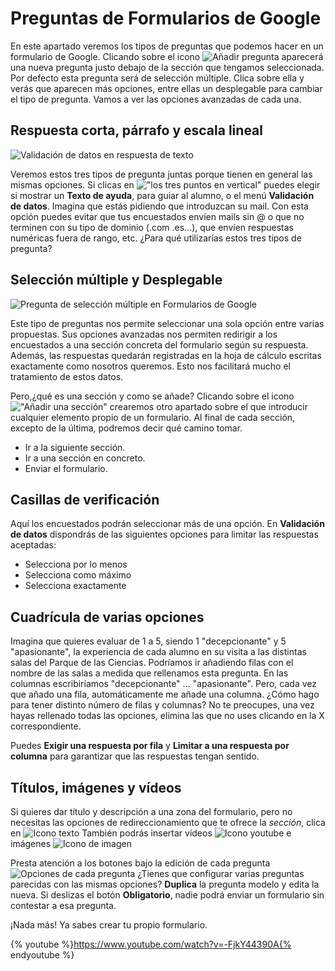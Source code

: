 # Preguntas de Formularios de Google

En este apartado veremos los tipos de preguntas que podemos hacer en un formulario de Google. Clicando sobre el icono ![Añadir pregunta](https://catedu.gitbooks.io/trabajo-colaborativo-con-google-drive/content/images/16px-A%C3%B1adir_pregunta.svg.png) aparecerá una nueva pregunta justo debajo de la sección que tengamos seleccionada. Por defecto esta pregunta será de selección múltiple. Clica sobre ella y verás que aparecen más opciones, entre ellas un desplegable para cambiar el tipo de pregunta. Vamos a ver las opciones avanzadas de cada una.

## Respuesta corta, párrafo y escala lineal

![Validación de datos en respuesta de texto](https://catedu.gitbooks.io/trabajo-colaborativo-con-google-drive/content/images/Validación_de_datos_en_respuesta_de_texto.png)

Veremos estos tres tipos de pregunta juntas porque tienen en general las mismas opciones. Si clicas en !["los tres puntos en vertical"](https://catedu.gitbooks.io/trabajo-colaborativo-con-google-drive/content/images/Men%C3%BAIOS.png) puedes elegir si mostrar un **Texto de ayuda**, para guiar al alumno, o el menú **Validación de datos**. Imagina que estás pidiendo que introduzcan su mail. Con esta opción puedes evitar que tus encuestados envíen mails sin @ o que no terminen con su tipo de dominio (.com .es...), que envíen respuestas numéricas fuera de rango, etc. ¿Para qué utilizarías estos tres tipos de pregunta?

## Selección múltiple y Desplegable

![Pregunta de selección múltiple en Formularios de Google](https://catedu.gitbooks.io/trabajo-colaborativo-con-google-drive/content/images/Pregunta_de_selección_múltiple_en_Formularios_de_Google.png)

Este tipo de preguntas nos permite seleccionar una sola opción entre varias propuestas. Sus opciones avanzadas nos permiten redirigir a los encuestados a una sección concreta del formulario según su respuesta. Además, las respuestas quedarán registradas en la hoja de cálculo
escritas exactamente como nosotros queremos. Esto nos facilitará mucho el tratamiento de estos datos.

Pero,¿qué es una sección y como se añade? Clicando sobre el icono !["Añadir una sección"](https://catedu.gitbooks.io/trabajo-colaborativo-con-google-drive/content/images/18px-Two_rows.svg.png) crearemos otro apartado sobre el que introducir cualquier elemento propio de un formulario. Al final de cada sección, excepto de la última, podremos decir qué camino tomar.
-   Ir a la siguiente sección.
-   Ir a una sección en concreto.
-   Enviar el formulario.

## Casillas de verificación

Aquí los encuestados podrán seleccionar más de una opción. En **Validación de datos** dispondrás de las siguientes opciones para limitar las respuestas aceptadas:
-   Selecciona por lo menos
-   Selecciona como máximo
-   Selecciona exactamente

## Cuadrícula de varias opciones

Imagina que quieres evaluar de 1 a 5, siendo 1 "decepcionante" y 5 "apasionante", la experiencia de cada alumno en su visita a las distintas salas del Parque de las Ciencias. Podríamos ir añadiendo filas con el nombre de las salas a medida que rellenamos esta pregunta. En las columnas escribiríamos "decepcionante" ... "apasionante". Pero, cada vez que añado una fila, automáticamente me añade una columna. ¿Cómo hago para tener distinto número de filas y columnas? No te preocupes, una vez hayas rellenado todas las opciones, elimina las que no uses clicando en
la X correspondiente.

Puedes **Exigir una respuesta por fila** y **Limitar a una respuesta por columna** para garantizar que las respuestas tengan sentido.

## Títulos, imágenes y vídeos

Si quieres dar título y descripción a una zona del formulario, pero no necesitas las opciones de redireccionamiento que te ofrece la *sección*, clica en ![Icono texto](https://catedu.gitbooks.io/trabajo-colaborativo-con-google-drive/content/images/18px-Texto_T.svg.png) También podrás insertar vídeos ![Icono youtube](https://catedu.gitbooks.io/trabajo-colaborativo-con-google-drive/content/images/18px-Youtube_svg.svg.png) e imágenes ![Icono de imagen](https://catedu.gitbooks.io/trabajo-colaborativo-con-google-drive/content/images/18px-Photo.svg.png)


Presta atención a los botones bajo la edición de cada pregunta ![Opciones de cada pregunta](https://catedu.gitbooks.io/trabajo-colaborativo-con-google-drive/content/images/272px-Opciones_de_cada_pregunta.png) ¿Tienes que configurar varias preguntas parecidas con las mismas opciones? **Duplica** la pregunta modelo y edita la nueva. Si deslizas el botón **Obligatorio**, nadie podrá enviar un formulario sin contestar a esa pregunta.

¡Nada más! Ya sabes crear tu propio formulario.

{% youtube %}https://www.youtube.com/watch?v=-FjkY44390A{% endyoutube %}